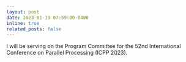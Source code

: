 ```yaml
---
layout: post
date: 2023-01-19 07:59:00-0400
inline: true
related_posts: false
---
```

I will be serving on the Program Committee for the 52nd International Conference on Parallel Processing (ICPP 2023).


